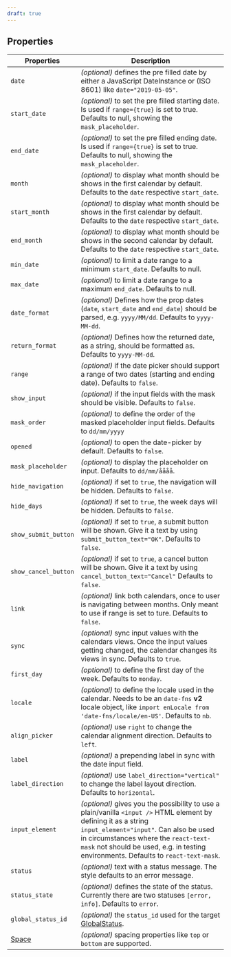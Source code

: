 ```yaml
---
draft: true
---
```


## Properties

| Properties                                      | Description                                                                                                                                                                                                                                                                               |
| ----------------------------------------------- | ----------------------------------------------------------------------------------------------------------------------------------------------------------------------------------------------------------------------------------------------------------------------------------------- |
| `date`                                          | _(optional)_ defines the pre filled date by either a JavaScript DateInstance or (ISO 8601) like `date="2019-05-05"`.                                                                                                                                                                      |
| `start_date`                                    | _(optional)_ to set the pre filled starting date. Is used if `range={true}` is set to true. Defaults to null, showing the `mask_placeholder`.                                                                                                                                             |
| `end_date`                                      | _(optional)_ to set the pre filled ending date. Is used if `range={true}` is set to true. Defaults to null, showing the `mask_placeholder`.                                                                                                                                               |
| `month`                                         | _(optional)_ to display what month should be shows in the first calendar by default. Defaults to the `date` respective `start_date`.                                                                                                                                                      |
| `start_month`                                   | _(optional)_ to display what month should be shows in the first calendar by default. Defaults to the `date` respective `start_date`.                                                                                                                                                      |
| `end_month`                                     | _(optional)_ to display what month should be shows in the second calendar by default. Defaults to the `date` respective `start_date`.                                                                                                                                                     |
| `min_date`                                      | _(optional)_ to limit a date range to a minimum `start_date`. Defaults to null.                                                                                                                                                                                                           |
| `max_date`                                      | _(optional)_ to limit a date range to a maximum `end_date`. Defaults to null.                                                                                                                                                                                                             |
| `date_format`                                   | _(optional)_ Defines how the prop dates (`date`, `start_date` and `end_date`) should be parsed, e.g. `yyyy/MM/dd`. Defaults to `yyyy-MM-dd`.                                                                                                                                              |
| `return_format`                                 | _(optional)_ Defines how the returned date, as a string, should be formatted as. Defaults to `yyyy-MM-dd`.                                                                                                                                                                                |
| `range`                                         | _(optional)_ if the date picker should support a range of two dates (starting and ending date). Defaults to `false`.                                                                                                                                                                      |
| `show_input`                                    | _(optional)_ if the input fields with the mask should be visible. Defaults to `false`.                                                                                                                                                                                                    |
| `mask_order`                                    | _(optional)_ to define the order of the masked placeholder input fields. Defaults to `dd/mm/yyyy`                                                                                                                                                                                         |
| `opened`                                        | _(optional)_ to open the date-picker by default. Defaults to `false`.                                                                                                                                                                                                                     |
| `mask_placeholder`                              | _(optional)_ to display the placeholder on input. Defaults to `dd/mm/åååå`.                                                                                                                                                                                                               |
| `hide_navigation`                               | _(optional)_ if set to `true`, the navigation will be hidden. Defaults to `false`.                                                                                                                                                                                                        |
| `hide_days`                                     | _(optional)_ if set to `true`, the week days will be hidden. Defaults to `false`.                                                                                                                                                                                                         |
| `show_submit_button`                            | _(optional)_ if set to `true`, a submit button will be shown. Give it a text by using `submit_button_text="OK"`. Defaults to `false`.                                                                                                                                                     |
| `show_cancel_button`                            | _(optional)_ if set to `true`, a cancel button will be shown. Give it a text by using `cancel_button_text="Cancel"` Defaults to `false`.                                                                                                                                                  |
| `link`                                          | _(optional)_ link both calendars, once to user is navigating between months. Only meant to use if range is set to ture. Defaults to `false`.                                                                                                                                              |
| `sync`                                          | _(optional)_ sync input values with the calendars views. Once the input values getting changed, the calendar changes its views in sync. Defaults to `true`.                                                                                                                               |
| `first_day`                                     | _(optional)_ to define the first day of the week. Defaults to `monday`.                                                                                                                                                                                                                   |
| `locale`                                        | _(optional)_ to define the locale used in the calendar. Needs to be an `date-fns` **v2** locale object, like `import enLocale from 'date-fns/locale/en-US'`. Defaults to `nb`.                                                                                                            |
| `align_picker`                                  | _(optional)_ use `right` to change the calendar alignment direction. Defaults to `left`.                                                                                                                                                                                                  |
| `label`                                         | _(optional)_ a prepending label in sync with the date input field.                                                                                                                                                                                                                        |
| `label_direction`                               | _(optional)_ use `label_direction="vertical"` to change the label layout direction. Defaults to `horizontal`.                                                                                                                                                                             |
| `input_element`                                 | _(optional)_ gives you the possibility to use a plain/vanilla `<input />` HTML element by defining it as a string `input_element="input"`. Can also be used in circumstances where the `react-text-mask` not should be used, e.g. in testing environments. Defaults to `react-text-mask`. |
| `status`                                        | _(optional)_ text with a status message. The style defaults to an error message.                                                                                                                                                                                                          |
| `status_state`                                  | _(optional)_ defines the state of the status. Currently there are two statuses `[error, info]`. Defaults to `error`.                                                                                                                                                                      |
| `global_status_id`                              | _(optional)_ the `status_id` used for the target [GlobalStatus](/uilib/components/global-status).                                                                                                                                                                                         |
| [Space](/uilib/components/space#tab-properties) | _(optional)_ spacing properties like `top` or `bottom` are supported.                                                                                                                                                                                                                     |
